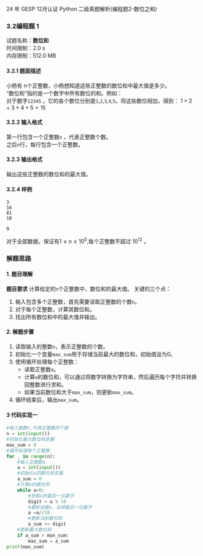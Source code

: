 24 年 GESP 12月认证 Python 二级真题解析(编程题2-数位之和)

### 3.2编程题 1

试题名称：**数位和**  
时间限制：2.0 s  
内存限制：512.0 MB  

#### 3.2.1 题面描述

小杨有 n个正整数，小杨想知道这些正整数的数位和中最大值是多少。  
“数位和”指的是一个数字中所有数位的和。例如：  
对于数字`12345` ，它的各个数位分别是`1`,`2`,`3`,`4`,`5`。将这些数位相加，得到：
$1+2+3+4+5=15$

#### 3.2.2 输入格式

第一行包含一个正整数`n` ，代表正整数个数。  
之后`n`行，每行包含一个正整数。

#### 3.2.3 输出格式

输出这些正整数的数位和的最大值。

#### 3.2.4 样例

```
3
16
81
10
```

```
9
```

对于全部数据，保证有$1 \leq n \leq 10^5$,每个正整数不超过  $10^{12}$ 。


### 解题思路

#### 1. 题目理解

**题目要求**
计算给定的`n`个正整数中，数位和的最大值。
关键的三个点：
 1. 输入包含多个正整数，首先需要读取正整数的个数`n`。
 2. 对于每个正整数，计算其数位和。
 3. 找出所有数位和中的最大值并输出。
   

#### 2. 解题步骤
1. 读取输入的整数`n`，表示正整数的个数。
2. 初始化一个变量`max_sum`用于存储当前最大的数位和，初始值设为0。
3. 使用循环处理每个正整数：
    - 读取正整数`a`。
    - 计算`a`的数位和，可以通过将数字转换为字符串，然后遍历每个字符并转换回整数进行求和。
    - 如果当前数位和大于`max_sum`，则更新`max_sum`。
4. 循环结束后，输出`max_sum`。

#### 3 代码实现一

```python
#输入整数n,代表正整数的个数
n = int(input())
#初始化最大数位和变量
max_sum = 0
#循环处理每个正整数
for _ in range(n):
    #输入正整数a
    a = int(input())
    #初始化a的数位和变量
    a_sum = 0
    #计算a的数位和
    while a>0:
        #获取a的最后一位数字
        digit = a % 10
        #重新设置a，去掉最后一位数字
        a =a//10
        #更新当前数位和
        a_sum += digit
    #更新最大数位和
    if a_sum > max_sum:
        max_sum = a_sum
print(max_sum)
```
